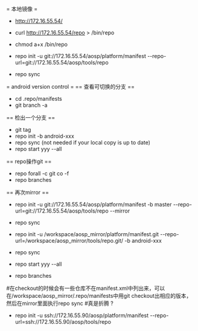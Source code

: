 
= 本地镜像 =
- http://172.16.55.54/
- curl http://172.16.55.54/repo > /bin/repo
- chmod a+x /bin/repo

- repo init -u git://172.16.55.54/aosp/platform/manifest --repo-url=git://172.16.55.54/aosp/tools/repo
- repo sync

= android version control =
== 查看可切换的分支 ==  
- cd .repo/manifests  
- git branch -a

== 检出一个分支 ==
- git tag
- repo init -b android-xxx
- repo sync (not needed if your local copy is up to date)
- repo start yyy --all   

== repo操作git ==
- repo forall -c git co -f 
- repo branches 

== 再次mirror ==
- repo init -u git://172.16.55.54/aosp/platform/manifest -b master --repo-url=git://172.16.55.54/aosp/tools/repo --mirror
- repo sync

- repo init -u /workspace/aosp_mirror/platform/manifest.git --repo-url=/workspace/aosp_mirror/tools/repo.git/ -b android-xxx
- repo sync
- repo start yyy --all
- repo branches

#在checkout的时候会有一些仓库不在manifest.xml中列出来，可以在/workspace/aosp_mirror/.repo/manifests中用git checkout出相应的版本，然后在mirror里面执行repo sync
#真是折腾 ?

- repo init -u ssh://172.16.55.90/aosp/platform/manifest --repo-url=ssh://172.16.55.90/aosp/tools/repo

